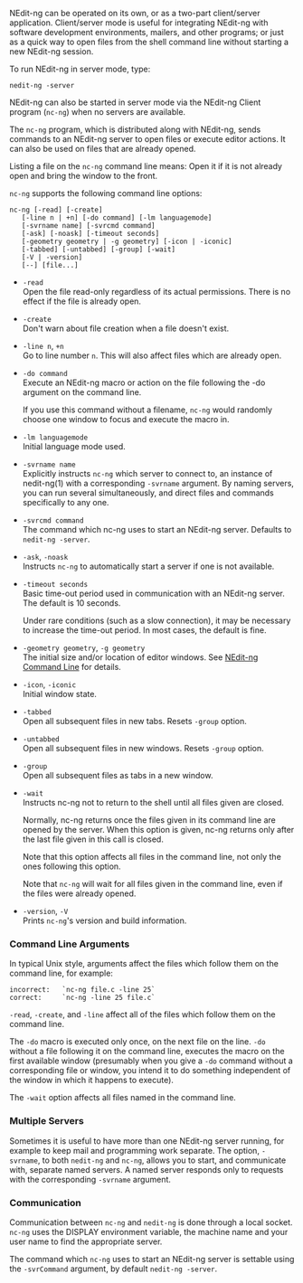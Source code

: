 
NEdit-ng can be operated on its own, or as a two-part client/server
application. Client/server mode is useful for integrating NEdit-ng with
software development environments, mailers, and other programs; or just
as a quick way to open files from the shell command line without
starting a new NEdit-ng session.

To run NEdit-ng in server mode, type:

    nedit-ng -server

NEdit-ng can also be started in server mode via the NEdit-ng Client
program (`nc-ng`) when no servers are available.

The `nc-ng` program, which is distributed along with NEdit-ng, sends
commands to an NEdit-ng server to open files or execute editor actions.
It can also be used on files that are already opened.

Listing a file on the `nc-ng` command line means: Open it if it is not
already open and bring the window to the front.

`nc-ng` supports the following command line options:

    nc-ng [-read] [-create]
       [-line n | +n] [-do command] [-lm languagemode]
       [-svrname name] [-svrcmd command]
       [-ask] [-noask] [-timeout seconds]
       [-geometry geometry | -g geometry] [-icon | -iconic]
       [-tabbed] [-untabbed] [-group] [-wait]
       [-V | -version]
       [--] [file...]

  - `-read`  
    Open the file read-only regardless of its actual permissions. There
    is no effect if the file is already open.

  - `-create`  
    Don't warn about file creation when a file doesn't exist.

  - `-line n`, `+n`  
    Go to line number `n`. This will also affect files which are already
    open.

  - `-do command`  
    Execute an NEdit-ng macro or action on the file following the -do
    argument on the command line.
    
    If you use this command without a filename, `nc-ng` would randomly
    choose one window to focus and execute the macro in.

  - `-lm languagemode`  
    Initial language mode used.

  - `-svrname name`  
    Explicitly instructs `nc-ng` which server to connect to, an instance
    of nedit-ng(1) with a corresponding `-svrname` argument. By naming
    servers, you can run several simultaneously, and direct files and
    commands specifically to any one.

  - `-svrcmd command`  
    The command which nc-ng uses to start an NEdit-ng server. Defaults
    to `nedit-ng -server`.

  - `-ask`, `-noask`  
    Instructs `nc-ng` to automatically start a server if one is not
    available.

  - `-timeout seconds`  
    Basic time-out period used in communication with an NEdit-ng server.
    The default is 10 seconds.
    
    Under rare conditions (such as a slow connection), it may be
    necessary to increase the time-out period. In most cases, the
    default is fine.

  - `-geometry geometry`, `-g geometry`  
    The initial size and/or location of editor windows. See [NEdit-ng
    Command Line](34.md) for details.

  - `-icon`, `-iconic`  
    Initial window state.

  - `-tabbed`  
    Open all subsequent files in new tabs. Resets `-group` option.

  - `-untabbed`  
    Open all subsequent files in new windows. Resets `-group` option.

  - `-group`  
    Open all subsequent files as tabs in a new window.

  - `-wait`  
    Instructs nc-ng not to return to the shell until all files given are
    closed.
    
    Normally, nc-ng returns once the files given in its command line are
    opened by the server. When this option is given, nc-ng returns only
    after the last file given in this call is closed.
    
    Note that this option affects all files in the command line, not
    only the ones following this option.
    
    Note that `nc-ng` will wait for all files given in the command line,
    even if the files were already opened.

  - `-version`, `-V`  
    Prints `nc-ng`'s version and build information.

### Command Line Arguments

In typical Unix style, arguments affect the files which follow them on
the command line, for example:

    incorrect:   `nc-ng file.c -line 25`
    correct:     `nc-ng -line 25 file.c`

`-read`, `-create`, and `-line` affect all of the files which follow
them on the command line.

The `-do` macro is executed only once, on the next file on the line.
`-do` without a file following it on the command line, executes the
macro on the first available window (presumably when you give a `-do`
command without a corresponding file or window, you intend it to do
something independent of the window in which it happens to execute).

The `-wait` option affects all files named in the command line.

### Multiple Servers

Sometimes it is useful to have more than one NEdit-ng server running,
for example to keep mail and programming work separate. The option,
`-svrname`, to both `nedit-ng` and `nc-ng`, allows you to start, and
communicate with, separate named servers. A named server responds only
to requests with the corresponding `-svrname` argument.

### Communication

Communication between `nc-ng` and `nedit-ng` is done through a local socket. `nc-ng` uses the DISPLAY environment variable, the machine
name and your user name to find the appropriate server.

The command which `nc-ng` uses to start an NEdit-ng server is settable
using the `-svrCommand` argument, by default `nedit-ng -server`.
